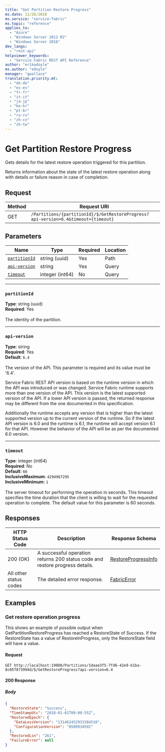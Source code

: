 ```yaml
---
title: "Get Partition Restore Progress"
ms.date: 11/26/2018
ms.service: "service-fabric"
ms.topic: "reference"
applies_to: 
  - "Azure"
  - "Windows Server 2012 R2"
  - "Windows Server 2016"
dev_langs: 
  - "rest-api"
helpviewer_keywords: 
  - "Service Fabric REST API Reference"
author: "erikadoyle"
ms.author: "edoyle"
manager: "gwallace"
translation.priority.mt: 
  - "de-de"
  - "es-es"
  - "fr-fr"
  - "it-it"
  - "ja-jp"
  - "ko-kr"
  - "pt-br"
  - "ru-ru"
  - "zh-cn"
  - "zh-tw"
---
```

# Get Partition Restore Progress
Gets details for the latest restore operation triggered for this partition.

Returns information about the state of the latest restore operation along with details or failure reason in case of completion.


## Request
| Method | Request URI |
| ------ | ----------- |
| GET | `/Partitions/{partitionId}/$/GetRestoreProgress?api-version=6.4&timeout={timeout}` |


## Parameters
| Name | Type | Required | Location |
| --- | --- | --- | --- |
| [`partitionId`](#partitionid) | string (uuid) | Yes | Path |
| [`api-version`](#api-version) | string | Yes | Query |
| [`timeout`](#timeout) | integer (int64) | No | Query |

____
### `partitionId`
__Type__: string (uuid) <br/>
__Required__: Yes<br/>
<br/>
The identity of the partition.

____
### `api-version`
__Type__: string <br/>
__Required__: Yes<br/>
__Default__: `6.4` <br/>
<br/>
The version of the API. This parameter is required and its value must be '6.4'.

Service Fabric REST API version is based on the runtime version in which the API was introduced or was changed. Service Fabric runtime supports more than one version of the API. This version is the latest supported version of the API. If a lower API version is passed, the returned response may be different from the one documented in this specification.

Additionally the runtime accepts any version that is higher than the latest supported version up to the current version of the runtime. So if the latest API version is 6.0 and the runtime is 6.1, the runtime will accept version 6.1 for that API. However the behavior of the API will be as per the documented 6.0 version.


____
### `timeout`
__Type__: integer (int64) <br/>
__Required__: No<br/>
__Default__: `60` <br/>
__InclusiveMaximum__: `4294967295` <br/>
__InclusiveMinimum__: `1` <br/>
<br/>
The server timeout for performing the operation in seconds. This timeout specifies the time duration that the client is willing to wait for the requested operation to complete. The default value for this parameter is 60 seconds.

## Responses

| HTTP Status Code | Description | Response Schema |
| --- | --- | --- |
| 200 (OK) | A successful operation returns 200 status code and restore progress details.<br/> | [RestoreProgressInfo](sfclient-v64-model-restoreprogressinfo.md) |
| All other status codes | The detailed error response.<br/> | [FabricError](sfclient-v64-model-fabricerror.md) |

## Examples

### Get restore operation progress

This shows an example of possible output when GetPartitionRestoreProgress has reached a RestoreState of Success.  If the RestoreState has a value of RestoreInProgress, only the RestoreState field will have a value.

#### Request
```
GET http://localhost:19080/Partitions/1daae3f5-7fd6-42e9-b1ba-8c05f873994d/$/GetRestoreProgress?api-version=6.4
```

#### 200 Response
##### Body
```json
{
  "RestoreState": "Success",
  "TimeStampUtc": "2018-01-01T09:00:55Z",
  "RestoredEpoch": {
    "DataLossVersion": "131462452931584510",
    "ConfigurationVersion": "8589934592"
  },
  "RestoredLsn": "261",
  "FailureError": null
}
```

